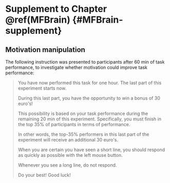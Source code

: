 # Supplement to Chapter \@ref(MFBrain) {#MFBrain-supplement}

## Motivation manipulation

The following instruction was presented to participants after 60 min of task performance, to investigate whether motivation could improve task performance:

> You have now performed this task for one hour. The last part of this experiment starts now.
>
> During this last part, you have the opportunity to win a bonus of 30 euro's!
>
> This possibility is based on your task performance during the remaining 20 min of this experiment. Specifically, you must finish in the top 35% of participants in terms of performance.
>
> In other words, the top-35% performers in this last part of the experiment will receive an additional 30 euro's.
>
> When you are certain you have seen a short line, you should respond as quickly as possible with the left mouse button.
>
> Whenever you see a long line, do not respond.
>
> Do your best! Good luck!
